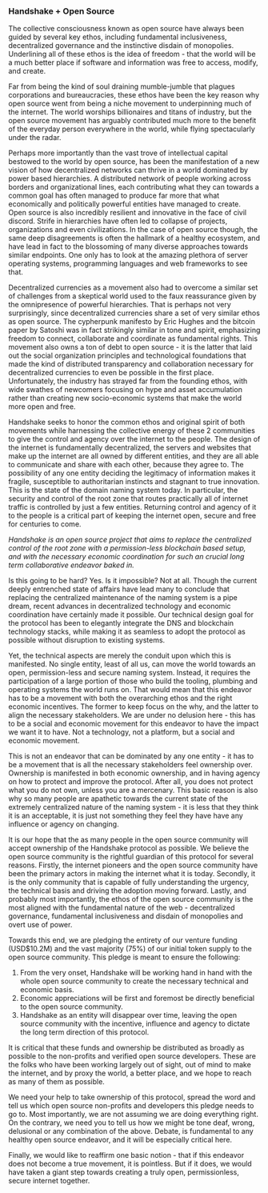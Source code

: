 ### Handshake + Open Source

The collective consciousness known as open source have always been guided by several key ethos, including fundamental inclusiveness, decentralized governance and the instinctive disdain of monopolies. Underlining all of these ethos is the idea of freedom - that the world will be a much better place if software and information was free to access, modify, and create. 

Far from being the kind of soul draining mumble-jumble that plagues corporations and bureaucracies, these ethos have been the key reason why open source went from being a niche movement to underpinning much of the internet. The world worships billionaires and titans of industry, but the open source movement has arguably contributed much more to the benefit of the everyday person everywhere in the world, while flying spectacularly under the radar.

Perhaps more importantly than the vast trove of intellectual capital bestowed to the world by open source, has been the manifestation of a new vision of how decentralized networks can thrive in a world dominated by power based hierarchies. A distributed network of people working across borders and organizational lines, each contributing what they can towards a common goal has often managed to produce far more that what economically and politically powerful entities have managed to create. Open source is also incredibly resilient and innovative in the face of civil discord. Strife in hierarchies have often led to collapse of projects, organizations and even civilizations. In the case of open source though, the same deep disagreements is often the hallmark of a healthy ecosystem, and have lead in fact to the blossoming of many diverse approaches towards similar endpoints.  One only has to look at the amazing plethora of server operating systems, programming languages and web frameworks to see that. 

Decentralized currencies as a movement also had to overcome a similar set of challenges from a skeptical world used to the faux reassurance given by the omnipresence of powerful hierarchies. That is perhaps not very surprisingly, since decentralized currencies share a set of very similar ethos as open source. The cypherpunk manifesto by Eric Hughes and the bitcoin paper by Satoshi was in fact strikingly similar in tone and spirit, emphasizing freedom to connect, collaborate and coordinate as fundamental rights.  This movement also owns a ton of debt to open source - it is the latter that laid out the social organization principles and technological foundations that made the kind of distributed transparency and collaboration necessary for decentralized currencies to even be possible in the first place.  Unfortunately, the industry has strayed far from the founding ethos, with wide swathes of newcomers focusing on hype and asset accumulation rather than creating new socio-economic systems that make the world more open and free.

Handshake seeks to honor the common ethos and original spirit of both movements while harnessing the collective energy of these 2 communities to give the control and agency over the internet to the people. The design of the internet is fundamentally decentralized, the servers and websites that make up the internet are all owned by different entities, and they are all able to communicate and share with each other, because they agree to.  The possibility of any one entity deciding the legitimacy of information makes it fragile, susceptible to authoritarian instincts and stagnant to true innovation. This is the state of the domain naming system today. In particular, the security and control of the root zone that routes practically all of internet traffic is controlled by just a few entities. Returning control and agency of it to the people is a critical part of keeping the internet open, secure and free for centuries to come.

_Handshake is an open source project that aims to replace the centralized control of the root zone with a permission-less blockchain based setup, and with the necessary economic coordination for such an crucial long term collaborative endeavor baked in._

Is this going to be hard? Yes. Is it impossible? Not at all. Though the current deeply entrenched state of affairs have lead many to conclude that replacing the centralized maintenance of the naming system is a pipe dream, recent advances in decentralized technology and economic coordination have certainly made it possible. Our technical design goal for the protocol has been to elegantly integrate the DNS and blockchain technology stacks, while making it as seamless to adopt the protocol as possible without disruption to existing systems.

Yet, the technical aspects are merely the conduit upon which this is manifested. No single entity, least of all us, can move the world towards an open, permission-less and secure naming system. Instead, it requires the participation of a large portion of those who build the tooling, plumbing and operating systems the world runs on. That would mean that this endeavor has to be a movement with both the overarching ethos and the right economic incentives. The former to keep focus on the why, and the latter to align the necessary stakeholders.  We are under no delusion here - this has to be a social and economic movement for this endeavor to have the impact we want it to have. Not a technology, not a platform, but a social and economic movement.

This is not an endeavor that can be dominated by any one entity - it has to be a movement that is all the necessary stakeholders feel ownership over. Ownership is manifested in both economic ownership, and in having agency on how to protect and improve the protocol. After all, you does not protect what you do not own, unless you are a mercenary. This basic reason is also why so many people are apathetic towards the current state of the extremely centralized nature of the naming system -  it is less that they think it is an acceptable, it is just not something they feel they have have any influence or agency on changing.

It is our hope that the as many people in the open source community will accept ownership of the Handshake protocol as possible. We believe the open source community is the rightful guardian of this protocol for several reasons. Firstly, the internet pioneers and the open source community have been the primary actors in making the internet what it is today. Secondly, it is the only community that is capable of fully understanding the urgency, the technical basis and driving the adoption moving forward. Lastly, and probably most importantly, the ethos of the open source community is the most aligned with the fundamental nature of the web - decentralized governance, fundamental inclusiveness and disdain of monopolies and overt use of power.

Towards this end, we are pledging the entirety of our venture funding (USD$10.2M) and the vast majority (75%) of our initial token supply to the open source community. This pledge is meant to ensure the following:

1. From the very onset, Handshake will be working hand in hand with the whole open source community to create the necessary technical and economic basis.
2. Economic appreciations will be first and foremost be directly beneficial to the open source community.
3. Handshake as an entity will disappear over time, leaving the open source community with the incentive, influence and agency to dictate the long term direction of this protocol.

It is critical that these funds and ownership be distributed as broadly as possible to the non-profits and verified open source developers. These are the folks who have been working largely out of sight, out of mind to make the internet, and by proxy the world, a better place, and we hope to reach as many of them as possible.

We need your help to take ownership of this protocol, spread the word and tell us which open source non-profits and developers this pledge needs to go to. Most importantly, we are not assuming we are doing everything right. On the contrary, we need you to tell us how we might be tone deaf, wrong, delusional or any combination of the above. Debate, is fundamental to any healthy open source endeavor, and it will be especially critical here.

Finally, we would like to reaffirm one basic notion - that if this endeavor does not become a true movement, it is pointless. But if it does, we would have taken a giant step towards creating a truly open, permissionless, secure internet together.
